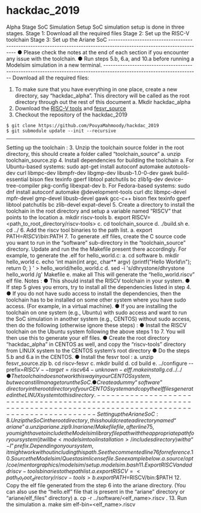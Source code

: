 # hackdac_2019

Alpha Stage SoC Simulation Setup 
SoC simulation setup is done in three stages. 
Stage 1: Download all the required files Stage 2: Set up the RISC-V toolchain Stage 3: Set up the Ariane SoC --------------------------------------------------------------------------------------------------------------------- 
● Please check the notes at the end of each section if you encounter any issue with the toolchain. 
● Run steps 5.b, 6.a, and 10.a before running a Modelsim simulation in a new terminal. --------------------------------------------------------------------------------------------------------------------- 
Download all the required files: 
1. To make sure that you have everything in one place, create a new directory, say 
“hackdac_alpha”. This directory will be called as the root directory through out the rest of this document 
a. Mkdir hackdac_alpha 
2. Download the [RISC-V tools](https://drive.google.com/drive/folders/1QH6BuNU2eiIv19rBtn7zWPXdTk3HRXlN?usp=s) and [fesvr_source](https://drive.google.com/drive/folders/1QH6BuNU2eiIv19rBtn7zWPXdTk3HRXlN)
3. Checkout the repository of the hackdac_2019
```
$ git clone https://github.com/PouyaMahmoody/hackdac_2019
$ git submodule update --init --recursive
```
 --------------------------------------------------------------------------------------------------------------------- 
Setting up the toolchain : 
3. Unzip the toolchain source folder in the root directory, this should create a folder called 
“toolchain_source” 
a. unzip toolchain_source.zip 
4. Install dependencies for building the toolchain 
a. For Ubuntu-based systems: 
sudo apt-get install autoconf automake autotools-dev curl 
libmpc-dev libmpfr-dev libgmp-dev libusb-1.0-0-dev gawk 
build-essential bison flex texinfo gperf libtool 
patchutils bc zlib1g-dev device-tree-compiler pkg-config 
libexpat-dev 
b. For Fedora-based systems: 
sudo dnf install autoconf automake @development-tools curl 
dtc libmpc-devel mpfr-devel gmp-devel libusb-devel gawk 
gcc-c++ bison flex texinfo gperf libtool patchutils bc 
zlib-devel expat-devel 
5. Create a directory to install the toolchain in the root directory and setup a variable named 
“RISCV” that points to the location 
a. mkdir riscv-tools 
b. export RISCV=<path_to_root_directory/riscv-tools> 
c. cd toolchain_source 
d. ./build.sh 
e. cd ../ 
6. Add the riscv tool binaries to the path list. 
a. export PATH=$RISCV/bin:$PATH 
7. To generate .elf files, create the C source code you want to run in the “software” 
sub-directory in the “toolchain_source” directory. Update and run the the Makefile present there accordingly. For example, to generate the .elf for hello_world.c: 
a. cd software b. mkdir hello_world c. echo 'int main(int argc, char** argv) {printf("Hello World\n"); return 0; } ' > hello_world/hello_world.c d. sed -i 's/dhrystone/dhrystone hello_world /g' Makefile e. make all 
This will generate the “hello_world.riscv” elf file. 
Notes : 
● This should install the RISCV toolchain in your system. 
● If step 5 gives you errors, try to install all the dependencies listed in step 4. 
● If you do not have sudo access to install the dependencies, then the toolchain has to be installed on some other system where you have sudo access. (For example, in a virtual machine). 
● If you are installing the toolchain on one system (e.g., Ubuntu) with sudo access and want to run the SoC simulation in another system (e.g., CENTOS) without sudo access, then do the following (otherwise ignore these steps) : 
● Install the RISCV toolchain on the Ubuntu system following the above steps 1 to 7. You will then use this to generate your elf files. 
● Create the root directory “hackdac_alpha” in CENTOS as well, and copy the “riscv-tools” directory from LINUX system to the CENTOS system’s root directory 
● Do the steps 5.b and 6.a in the CENTOS.
● Install the fesvr tool : 
a. unzip fesvr_source.zip b. cd riscv-fesvr c. mkdir build d. cd build e. ../configure --prefix=$RISCV --target=riscv64-unknown-elf f. make install g. cd ../../ 
● The toolchain does not work this way in your CENTOS system, but we can still manage to run the SoC. 
● Create a dummy “software” directory in the root directory of your CENTOS system and copy the elf files generated in the LINUX system to this directory. --------------------------------------------------------------------------------------------------------------------- 
Setting up the Ariane SoC : 
8. Unzip the SoC in the root directory, this should create a directory named “ariane” 
a. unzip ariane.zip 
9. In ariane/Makefile file, after line 75, you might have to include the Modelsim library file path with the appropriate path for your system (it will be < modelsim tool installation >/includes directory) with a “-I” prefix. Depending on your system, it might work without including this path. See the commented line 76 for reference. 
10. Source the Modelsim/Questasim license file. See example below. 
a. source 
/opt/coe/mentorgraphics/modelsim/setup.modelsim.bash 
11. Export RISCV and add riscv-tools binaries to the path list. 
a. export RISCV=<path_to_root_directory/riscv-tools> 
b. export PATH=$RISCV/bin:$PATH 
12. Copy the elf file generated from the step 6 into the ariane directory. (You can also use 
the “hello.elf” file that is present in the “ariane” directory or “ariane/elf_files” directory) 
a. cp -r ../software/<elf_name>.riscv . 
13. Run the simulation 
a. make sim elf-bin=<elf_name>.riscv 
